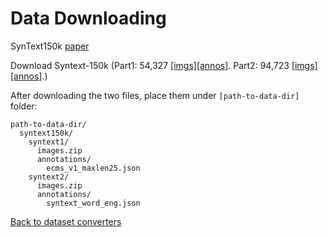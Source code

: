 # Data Downloading

SynText150k [paper](https://arxiv.org/abs/2002.10200)

Download Syntext-150k (Part1: 54,327 [[imgs]](https://universityofadelaide.box.com/s/1jcvu6z9jojmhzojuqrwxvwxmrlw7uib)[[annos]](https://universityofadelaide.box.com/s/zc73pyzvymqkjg3vkb2ayjol7y5a4fsk). Part2: 94,723 [[imgs]](https://universityofadelaide.box.com/s/ibihmhkzpc1zuh56mxyehad1dv1l73ua)[[annos]](https://universityofadelaide.box.com/s/rk55zheij8ubvwgzg7dfjbxgi27l8xld).)


After downloading the two files, place them under `[path-to-data-dir]` folder:
```
path-to-data-dir/
  syntext150k/
    syntext1/
      images.zip
      annotations/
        ecms_v1_maxlen25.json
    syntext2/
      images.zip
      annotations/
        syntext_word_eng.json

```

[Back to dataset converters](converters.md)
